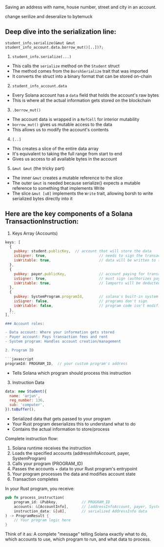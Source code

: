 Saving an address with name, house number, street and city in an account.	

change serilize and deseralize to bytemuck


## Deep dive into the serialization line:
```student_info.serialize(&mut &mut student_info_account.data.borrow_mut()[..])?;```

1. `student_info.serialize(...)`

- This calls the `serialize` method on the `Student` struct
- The method comes from the `BorshSerialize` trait that was imported
- It converts the struct into a binary format that can be stored on-chain

2. `student_info_account.data`

- Every Solana account has a `data` field that holds the account's raw bytes
- This is where all the actual information gets stored on the blockchain

3. `.borrow_mut()`

- The account data is wrapped in a `RefCell` for interior mutability
- `borrow_mut()` gives us mutable access to the data
- This allows us to modify the account's contents

4. `[..]`

- This creates a slice of the entire data array
- It's equivalent to taking the full range from start to end
- Gives us access to all available bytes in the account

5. `&mut &mut` (the tricky part)

- The inner `&mut` creates a mutable reference to the slice
- The outer `&mut` is needed because serialize() expects a mutable reference to something that implements Write
- The slice `&mut [u8]` implements the `Write` trait, allowing borsh to write serialized bytes directly into it

## Here are the key components of a Solana TransactionInstruction:

1. Keys Array (Accounts)

```javascript
keys: [
  {
    pubkey: student.publicKey,  // account that will store the data
    isSigner: true,                        // needs to sign the transaction
    isWritable: true,                      // data will be written to this account
  },
  { 
    pubkey: payer.publicKey,               // account paying for transaction fees
    isSigner: true,                        // must sign (authorizes payment)
    isWritable: true,                      // lamports will be deducted
  },
  { 
    pubkey: SystemProgram.programId,       // solana's built-in system program
    isSigner: false,                       // programs don't sign
    isWritable: false,                     // program code isn't modified
  },
],```

### Account roles:

- Data account: Where your information gets stored
- Payer account: Pays transaction fees and rent
- System program: Handles account creation/management

2. Program ID

```javascript
programId: PROGRAM_ID,  // your custom program's address
```

- Tells Solana which program should process this instruction

3. Instruction Data

```javascript
data: new Student({
  name: 'arjun',
  reg_number: 136,
  sub: 'computer',
}).toBuffer(),
```

- Serialized data that gets passed to your program
- Your Rust program deserializes this to understand what to do
- Contains the actual information to store/process

Complete instruction flow:

1. Solana runtime receives the instruction
2. Loads the specified accounts (addressInfoAccount, payer, SystemProgram)
3. Calls your program (PROGRAM_ID) 
4. Passes the accounts + data to your Rust program's entrypoint
5. Your program processes the data and modifies account state
6. Transaction completes

In your Rust program, you receive:
```rust
pub fn process_instruction(
    program_id: &Pubkey,           // PROGRAM_ID
    accounts: &[AccountInfo],      // [addressInfoAccount, payer, SystemProgram]
    instruction_data: &[u8],       // serialized AddressInfo data
) -> ProgramResult {
    // Your program logic here
}
```

Think of it as: A complete "message" telling Solana exactly what to do, which accounts to use, which program to run, and what data to process.
